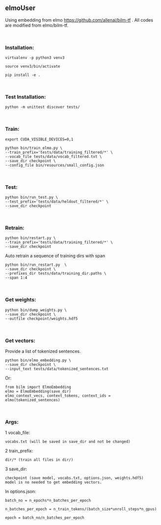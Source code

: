 ## elmoUser

Using embedding from elmo https://github.com/allenai/bilm-tf . All codes are modified from elmo/bilm-tf.

<br>

### Installation:

	virtualenv -p python3 venv3

	source venv3/bin/activate

	pip install -e .

<br>

### Test Installation:

	python -m unittest discover tests/

<br>

### Train:
	export CUDA_VISIBLE_DEVICES=0,1

	python bin/train_elmo.py \
	--train_prefix='tests/data/training_filtered/*' \
	--vocab_file tests/data/vocab_filtered.txt \
	--save_dir checkpoint \
	--config_file bin/resources/small_config.json

<br>

### Test:

	python bin/run_test.py \
	--test_prefix='tests/data/heldout_filtered/*' \
	--save_dir checkpoint

<br>

### Retrain:

	python bin/restart.py \
	--train_prefix='tests/data/training_filtered/*' \
	--save_dir checkpoint
	
Auto retrain a sequence of training dirs with span

	python bin/run_restart.py  \
	--save_dir checkpoint \
	--prefixes_dir tests/data/training_dir.paths \
	--span 1:4

<br>

### Get weights:

	python bin/dump_weights.py \
	--save_dir checkpoint \
	--outfile checkpoint/weights.hdf5

<br>

### Get vectors:
Provide a list of tokenized sentences.

	python bin/elmo_embedding.py \
	--save_dir checkpoint \
	--input_text tests/data/tokenized_sentences.txt	
	
Or:

	from bilm import ElmoEmbedding
	elmo = ElmoEmbedding(save_dir)
	elmo_context_vecs, context_tokens, context_ids = elmo(tokenized_sentences)
	
<br>

### Args:

1 vocab_file: 

	vocabs.txt (will be saved in save_dir and not be changed)

2 train_prefix: 

	dir/* (train all files in dir/)

3 save_dir:

	checkpoint (save model, vocabs.txt, options.json, weights.hdf5)
	model is no needed to get embedding vectors.

In options.json:

	batch_no = n_epochs*n_batches_per_epoch 

	n_batches_per_epoch = n_train_tokens/(batch_size*unroll_steps*n_gpus)

	epoch = batch_no/n_batches_per_epoch








